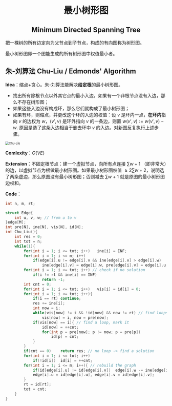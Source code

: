 <h1 style="text-align: center"> 最小树形图 </h1>

<h2 style="text-align: center"> Minimum Directed Spanning Tree </h2>



把一棵树的所有边定向为父节点到子节点，构成的有向图称为树形图。

最小树形图即一个图能生成的所有树形图中权值最小者。



## 朱-刘算法 Chu-Liu / Edmonds' Algorithm

**Idea**：缩点+贪心。朱-刘算法能解决**给定根**的最小树形图。

- 找出所有除根节点以外其它点的最小入边，如果有一个非根节点没有入边，那么不存在树形图；
- 如果这些入边没有构成环，那么它们就构成了最小树形图；
- 如果有环，则缩点，并更改这个环的入边的权值：设 $v$ 是环内一点，**在环内**指向 $v$ 的边权为 $w$，$(v',v)$ 是环外指向 $v$ 的一条边，则置 $w(v',v):=w(v',v)-w$. 原因是选了这条入边相当于删去环中 $v$ 的入边。对新图反复执行上述步骤。



<img src="/Users/jason/Desktop/模板/图论 Graph Theory/img/Chu-Liu.png" alt="Chu-Liu" style="zoom: 67%;" />

**Comlexity**：$O(VE)$ 

**Extension**：不固定根节点：建一个虚拟节点，向所有点连接 $\sum w+1$ （即非常大）的边，以虚拟节点为根做最小树形图。如果最小树形图权值 $\geqslant 2\sum w+2$，说明选了两条虚边，那么原图没有最小树形图；否则减去 $\sum w+1$ 就是原图的最小树形图边权和。

**Code**：

```cpp
int n, m, rt;

struct Edge{
	int u, v, w; // from u to v
}edge[M];
int pre[N], ine[N], vis[N], id[N];
int Chu_Liu(){
	int res = 0;
	int tot = n;
	while(1){
		for(int i = 1; i <= tot; i++)	ine[i] = INF;
		for(int i = 1; i <= m; i++)
			if(edge[i].u != edge[i].v && ine[edge[i].v] > edge[i].w)
				ine[edge[i].v] = edge[i].w, pre[edge[i].v] = edge[i].u;
		for(int i = 1; i <= tot; i++) // check if no solution
			if(i != rt && ine[i] == INF)
				return -1;
		int cnt = 0;
		for(int i = 1; i <= tot; i++)	vis[i] = id[i] = 0;
		for(int i = 1; i <= tot; i++){
			if(i == rt)	continue;
			res += ine[i];
			int now = i;
			while(vis[now] != i && !id[now] && now != rt) // find loops
				vis[now] = i, now = pre[now];
			if(vis[now] == i){ // find a loop, mark it
				id[now] = ++cnt;
				for(int p = pre[now]; p != now; p = pre[p])
					id[p] = cnt;
			}
		}
		if(cnt == 0)	return res; // no loop -> find a solution
		for(int i = 1; i <= tot; i++)
			if(!id[i])	id[i] = ++cnt;
		for(int i = 1; i <= m; i++){ // rebuild the graph
			if(id[edge[i].u] != id[edge[i].v])	edge[i].w -= ine[edge[i].v];
			edge[i].u = id[edge[i].u], edge[i].v = id[edge[i].v];
		}
		rt = id[rt];
		tot = cnt;
	}
}
```

